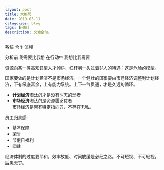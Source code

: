 ```yaml
---
layout: post
title: 大格局
date: 2019-05-11
categories: blog
tags: [闲扯]
description: 文章金句。
---
```



系统 合作 流程

分析前 我需要比我想
在行动中 我想比我需要


资源向某一类高知识型人才倾斜，杠杆另一头过着非人的待遇；这是危险的模型。


国家要做的是计划经济不是市场经济。一个健壮的国家要由市场经济调整到计划经济，下有保底富余，上有能力系统。上下一气贯通，才是久远的循环。
- **计划经济**淘汰的才是没有斗志的弱者
- **市场经济**淘汰的是资源匮乏贫者<br>
市场经济是带有特定指向的，不存在无私。


员工归属感:
- 基本保障
- 荣誉
- 节假日福利
- 团建


经济体制的过度要平和，效率放低、时间放缓是必经之路。不可短视、不可轻视，后患无穷。
